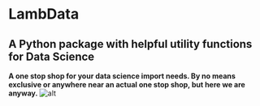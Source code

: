 # LambData

## A Python package with helpful utility functions for Data Science

**A one stop shop for your data science import needs. By no means exclusive or anywhere near an actual one stop shop, but here we are anyway.**
![alt](https://www.sciencemag.org/sites/default/files/styles/article_main_large/public/cc_20120702-1848_16x9.jpg?itok=embMTBY2)
